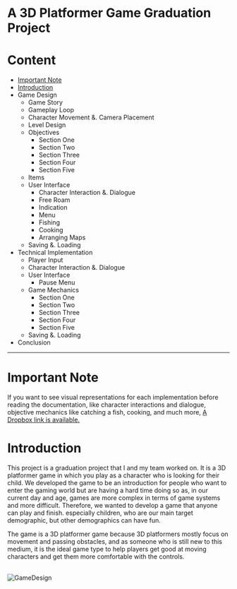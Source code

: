
# A 3D Platformer Game Graduation Project

# Content

- [Important Note](Important-Note)
- [Introduction](#Introduction)
- Game Design
  - Game Story
  - Gameplay Loop
  - Character Movement &. Camera Placement
  - Level Design
  - Objectives
    - Section One
    - Section Two
    - Section Three
    - Section Four
    - Section Five
  - Items
  - User Interface
    - Character Interaction &. Dialogue
    - Free Roam
    - Indication
    - Menu
    - Fishing
    - Cooking
    - Arranging Maps
  - Saving &. Loading
- Technical Implementation
  - Player Input
  - Character Interaction &. Dialogue
  - User Interface
    - Pause Menu
  - Game Mechanics
    - Section One
    - Section Two
    - Section Three
    - Section Four
    - Section Five
  - Saving &. Loading
- Conclusion
---

# Important Note

If you want to see visual representations for each implementation before reading the documentation, like character interactions and dialogue, objective mechanics like catching a fish, cooking, and much more, [A Dropbox link is available.](https://www.dropbox.com/scl/fo/pfwxpptmny7z9q3yzszba/AMsKb4H2txQgSXODNPbkuyU?rlkey=rzvb1vh2fcwj47t54txzl67ks&st=umbg66l8&dl=0)

# Introduction

This project is a graduation project that I and my team worked on. It is a 3D platformer game in which you play as a character who is looking for their child. We developed the game to be an introduction for people who want to enter the gaming world but are having a hard time doing so as, in our current day and age, games are more complex in terms of game systems and more difficult. Therefore, we wanted to develop a game that anyone can play and finish. especially children, who are our main target demographic, but other demographics can have fun.

The game is a 3D platformer game because 3D platformers mostly focus on movement and passing obstacles, and as someone who is still new to this medium, it is the ideal game type to help players get good at moving characters and get them more comfortable with the controls.
<br></br>

<a name="Game-Design"></a>
![GameDesign](https://github.com/user-attachments/assets/88c74aa6-465f-43a5-90a4-8e87f65b2f78)
